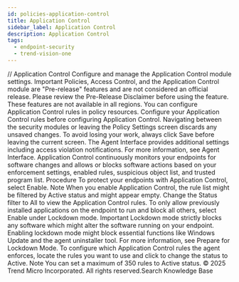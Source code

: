 ```yaml
---
id: policies-application-control
title: Application Control
sidebar_label: Application Control
description: Application Control
tags:
  - endpoint-security
  - trend-vision-one
---
```


/*<![CDATA[*/ $('#title').html($('meta[name=map-description]').attr('content')); /*]]>*/ Application Control Configure and manage the Application Control module settings. Important Policies, Access Control, and the Application Control module are "Pre-release" features and are not considered an official release. Please review the Pre-Release Disclaimer before using the feature. These features are not available in all regions. You can configure Application Control rules in policy resources. Configure your Application Control rules before configuring Application Control. Navigating between the security modules or leaving the Policy Settings screen discards any unsaved changes. To avoid losing your work, always click Save before leaving the current screen. The Agent Interface provides additional settings including access violation notifications. For more information, see Agent Interface. Application Control continuously monitors your endpoints for software changes and allows or blocks software actions based on your enforcement settings, enabled rules, suspicious object list, and trusted program list. Procedure To protect your endpoints with Application Control, select Enable. Note When you enable Application Control, the rule list might be filtered by Active status and might appear empty. Change the Status filter to All to view the Application Control rules. To only allow previously installed applications on the endpoint to run and block all others, select Enable under Lockdown mode. Important Lockdown mode strictly blocks any software which might alter the software running on your endpoint. Enabling lockdown mode might block essential functions like Windows Update and the agent uninstaller tool. For more information, see Prepare for Lockdown Mode. To configure which Application Control rules the agent enforces, locate the rules you want to use and click to change the status to Active. Note You can set a maximum of 350 rules to Active status. © 2025 Trend Micro Incorporated. All rights reserved.Search Knowledge Base